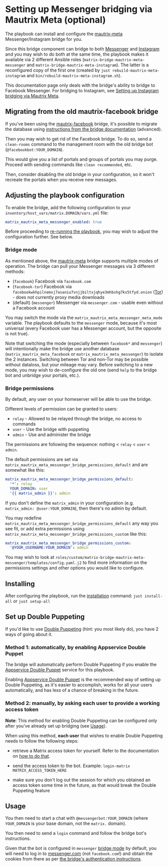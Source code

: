 # Setting up Messenger bridging via Mautrix Meta (optional)

The playbook can install and configure the [mautrix-meta](https://github.com/mautrix/meta) Messenger/Instagram bridge for you.

Since this bridge component can bridge to both [Messenger](https://messenger.com/) and [Instagram](https://instagram.com/) and you may wish to do both at the same time, the playbook makes it available via 2 different Ansible roles (`matrix-bridge-mautrix-meta-messenger` and `matrix-bridge-mautrix-meta-instagram`). The latter is a reconfigured copy of the first one (created by `just rebuild-mautrix-meta-instagram` and `bin/rebuild-mautrix-meta-instagram.sh`).

This documentation page only deals with the bridge's ability to bridge to Facebook Messenger. For bridging to Instagram, see [Setting up Instagram bridging via Mautrix Meta](configuring-playbook-bridge-mautrix-meta-instagram.md).


## Migrating from the old mautrix-facebook bridge

If you've been using the [mautrix-facebook](./configuring-playbook-bridge-mautrix-facebook.md) bridge, it's possible to migrate the database using [instructions from the bridge documentation](https://docs.mau.fi/bridges/go/meta/facebook-migration.html) (advanced).

Then you may wish to get rid of the Facebook bridge. To do so, send a `clean-rooms` command to the management room with the old bridge bot (`@facebookbot:YOUR_DOMAIN`).

This would give you a list of portals and groups of portals you may purge. Proceed with sending commands like `clean recommended`, etc.

Then, consider disabling the old bridge in your configuration, so it won't recreate the portals when you receive new messages.

## Adjusting the playbook configuration

To enable the bridge, add the following configuration to your `inventory/host_vars/matrix.DOMAIN/vars.yml` file:

```yaml
matrix_mautrix_meta_messenger_enabled: true
```

Before proceeding to [re-running the playbook](./installing.md), you may wish to adjust the configuration further. See below.

### Bridge mode

As mentioned above, the [mautrix-meta](https://github.com/mautrix/meta) bridge supports multiple modes of operation.
The bridge can pull your Messenger messages via 3 different methods:

- (`facebook`) Facebook via `facebook.com`
- (`facebook-tor`) Facebook via `facebookwkhpilnemxj7asaniu7vnjjbiltxjqhye3mhbshg7kx5tfyd.onion` ([Tor](https://www.torproject.org/)) - does not currently proxy media downloads
- (default) (`messenger`) Messenger via `messenger.com` - usable even without a Facebook account

You may switch the mode via the `matrix_mautrix_meta_messenger_meta_mode` variable. The playbook defaults to the `messenger` mode, because it's most universal (every Facebook user has a Messenger account, but the opposite is not true).

Note that switching the mode (especially between `facebook*` and `messenger`) will intentionally make the bridge use another database (`matrix_mautrix_meta_facebook` or `matrix_mautrix_meta_messenger`) to isolate the 2 instances. Switching between Tor and non-Tor may be possible without dataloss, but your mileage may vary. Before switching to a new mode, you may wish to de-configure the old one (send `help` to the bridge bot and unbridge your portals, etc.).


### Bridge permissions

By default, any user on your homeserver will be able to use the bridge.

Different levels of permission can be granted to users:

- `relay` - Allowed to be relayed through the bridge, no access to commands
- `user` - Use the bridge with puppeting
- `admin` - Use and administer the bridge

The permissions are following the sequence: nothing < `relay` < `user` < `admin`.

The default permissions are set via `matrix_mautrix_meta_messenger_bridge_permissions_default` and are somewhat like this:
```yaml
matrix_mautrix_meta_messenger_bridge_permissions_default:
  '*': relay
  YOUR_DOMAIN: user
  '{{ matrix_admin }}': admin
```

If you don't define the `matrix_admin` in your configuration (e.g. `matrix_admin: @user:YOUR_DOMAIN`), then there's no admin by default.

You may redefine `matrix_mautrix_meta_messenger_bridge_permissions_default` any way you see fit, or add extra permissions using `matrix_mautrix_meta_messenger_bridge_permissions_custom` like this:

```yaml
matrix_mautrix_meta_messenger_bridge_permissions_custom:
  '@YOUR_USERNAME:YOUR_DOMAIN': admin
```

You may wish to look at `roles/custom/matrix-bridge-mautrix-meta-messenger/templates/config.yaml.j2` to find more information on the permissions settings and other options you would like to configure.

## Installing

After configuring the playbook, run the [installation](installing.md) command: `just install-all` or `just setup-all`

## Set up Double Puppeting

If you'd like to use [Double Puppeting](https://docs.mau.fi/bridges/general/double-puppeting.html) (hint: you most likely do), you have 2 ways of going about it.

### Method 1: automatically, by enabling Appservice Double Puppet

The bridge will automatically perform Double Puppeting if you enable the [Appservice Double Puppet](configuring-playbook-appservice-double-puppet.md) service for this playbook.

Enabling [Appservice Double Puppet](configuring-playbook-appservice-double-puppet.md) is the recommended way of setting up Double Puppeting, as it's easier to accomplish, works for all your users automatically, and has less of a chance of breaking in the future.

### Method 2: manually, by asking each user to provide a working access token

**Note**: This method for enabling Double Puppeting can be configured only after you've already set up bridging (see [Usage](#usage)).

When using this method, **each user** that wishes to enable Double Puppeting needs to follow the following steps:

- retrieve a Matrix access token for yourself. Refer to the documentation on [how to do that](obtaining-access-tokens.md).

- send the access token to the bot. Example: `login-matrix MATRIX_ACCESS_TOKEN_HERE`

- make sure you don't log out the session for which you obtained an access token some time in the future, as that would break the Double Puppeting feature


## Usage

You then need to start a chat with `@messengerbot:YOUR_DOMAIN` (where `YOUR_DOMAIN` is your base domain, not the `matrix.` domain).

You then need to send a `login` command and follow the bridge bot's instructions.

Given that the bot is configured in `messenger` [bridge mode](#bridge-mode) by default, you will need to log in to [messenger.com](https://messenger.com/) (not `facebook.com`!) and obtain the cookies from there as per [the bridge's authentication instructions](https://docs.mau.fi/bridges/go/meta/authentication.html).
